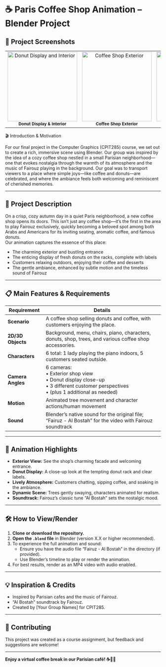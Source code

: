 # ☕ Paris Coffee Shop Animation – Blender Project
## 📸 Project Screenshots

<div align="center">

<table>
  <tr>
    <td align="center">
      <img src="path/to/image1.jpg" alt="Donut Display and Interior" width="225px"/><br/>
      <sub><b>Donut Display & Interior</b></sub>
    </td>
    <td align="center">
      <img src="path/to/image2.jpg" alt="Coffee Shop Exterior" width="225px"/><br/>
      <sub><b>Coffee Shop Exterior</b></sub>
    </td>
    <td align="center">
      <img src="path/to/image3.jpg" alt="Outdoor Seating Close-up" width="225px"/><br/>
      <sub><b>Outdoor Seating Close-up</b></sub>
    </td>
  </tr>
</table>

</div>🎬 Introduction & Motivation

For our final project in the Computer Graphics (CPIT285) course, we set out to create a rich, immersive scene using Blender. Our group was inspired by the idea of a cozy coffee shop nestled in a small Parisian neighborhood—one that evokes nostalgia through the warmth of its atmosphere and the music of Fairouz playing in the background. Our goal was to transport viewers to a place where simple joys—like coffee and donuts—are celebrated, and where the ambiance feels both welcoming and reminiscent of cherished memories.

---

## 📝 Project Description

On a crisp, cozy autumn day in a quiet Paris neighborhood, a new coffee shop opens its doors. This isn’t just any coffee shop—it’s the first in the area to play Fairouz exclusively, quickly becoming a beloved spot among both Arabs and Americans for its inviting seating, aromatic coffee, and famous donuts.  
Our animation captures the essence of this place:  
- The charming exterior and bustling entrance  
- The enticing display of fresh donuts on the racks, complete with labels  
- Customers relaxing outdoors, enjoying their coffee and desserts  
- The gentle ambiance, enhanced by subtle motion and the timeless sound of Fairouz

---

## 📋 Main Features & Requirements

| Requirement        | Details                                                                                                   |
|--------------------|-----------------------------------------------------------------------------------------------------------|
| **Scenario**       | A coffee shop selling donuts and coffee, with customers enjoying the place.                               |
| **2D/3D Objects**  | Background, menu, chairs, piano, characters, donuts, shop, trees, and various coffee shop accessories.    |
| **Characters**     | 6 total: 1 lady playing the piano indoors, 5 customers seated outside.                                    |
| **Camera Angles**  | 6 cameras:<br>• Exterior shop view<br>• Donut display close-up<br>• 3 different customer perspectives<br>• (plus 1 additional as needed) |
| **Motion**         | Animated tree movement and character actions/human movement                                               |
| **Sound**          | Blender’s native sound for the original file; “Fairuz - Al Bostah” for the video with Fairouz soundtrack |

---

## 🎥 Animation Highlights

- **Exterior View:** See the shop’s charming facade and welcoming entrance.
- **Donut Display:** A close-up look at the tempting donut rack and clear labels.
- **Lively Atmosphere:** Customers chatting, sipping coffee, and soaking in the ambiance.
- **Dynamic Scene:** Trees gently swaying, characters animated for realism.
- **Soundtrack:** Fairouz’s classic tune “Al Bostah” sets the nostalgic mood.

---

## 🛠️ How to View/Render

1. **Clone or download the repository.**
2. **Open the `.blend` file** in Blender (version X.X or higher recommended).
3. To experience the full animation and sound:
    - Ensure you have the audio file “Fairuz - Al Bostah” in the directory (if provided).
    - Use Blender’s timeline to play or render the animation.
4. For best results, render as an MP4 video with audio enabled.

---

## 💡 Inspiration & Credits

- Inspired by Parisian cafes and the music of Fairouz.
- “Al Bostah” soundtrack by Fairouz.
- Created by [Your Group Names] for CPIT285.

---

## 🤝 Contributing

This project was created as a course assignment, but feedback and suggestions are welcome!

---

**Enjoy a virtual coffee break in our Parisian café! ☕🍩🎶**
